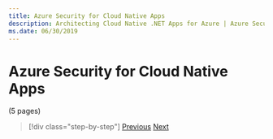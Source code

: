 ```yaml
---
title: Azure Security for Cloud Native Apps
description: Architecting Cloud Native .NET Apps for Azure | Azure Security for Cloud Native Apps
ms.date: 06/30/2019
---
```

# Azure Security for Cloud Native Apps

(5 pages)

>[!div class="step-by-step"]
>[Previous](index.md)
>[Next](../index.md)
